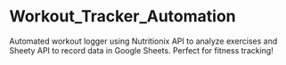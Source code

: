 # Workout_Tracker_Automation
Automated workout logger using Nutritionix API to analyze exercises and Sheety API to record data in Google Sheets. Perfect for fitness tracking!

